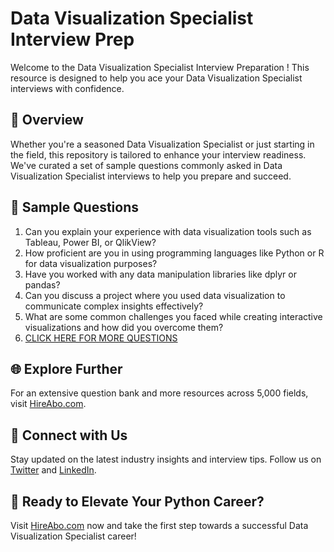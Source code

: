 # Data Visualization Specialist Interview Prep

Welcome to the Data Visualization Specialist Interview Preparation ! This resource is designed to help you ace your Data Visualization Specialist interviews with confidence.

## 🚀 Overview

Whether you're a seasoned Data Visualization Specialist or just starting in the field, this repository is tailored to enhance your interview readiness. We've curated a set of sample questions commonly asked in Data Visualization Specialist interviews to help you prepare and succeed.

## 📝 Sample Questions

1. Can you explain your experience with data visualization tools such as Tableau, Power BI, or QlikView?
2. How proficient are you in using programming languages like Python or R for data visualization purposes?
3. Have you worked with any data manipulation libraries like dplyr or pandas?
4. Can you discuss a project where you used data visualization to communicate complex insights effectively?
5. What are some common challenges you faced while creating interactive visualizations and how did you overcome them?
6. [CLICK HERE FOR MORE QUESTIONS](https://hireabo.com/job/0_3_21/Data%20Visualization%20Specialist)

## 🌐 Explore Further

For an extensive question bank and more resources across 5,000 fields, visit [HireAbo.com](https://www.hireabo.com).

## 📱 Connect with Us

Stay updated on the latest industry insights and interview tips. Follow us on [Twitter](https://twitter.com/hireabo) and [LinkedIn](https://www.linkedin.com/in/hire-abo-3609972a8/).

## 🚀 Ready to Elevate Your Python Career?

Visit [HireAbo.com](https://www.hireabo.com) now and take the first step towards a successful Data Visualization Specialist career!